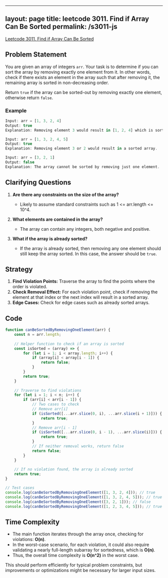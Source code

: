 
---
layout: page
title: leetcode 3011. Find if Array Can Be Sorted
permalink: /s3011-js
---
[Leetcode 3011. Find if Array Can Be Sorted](https://algoadvance.github.io/algoadvance/l3011)
## Problem Statement

You are given an array of integers `arr`. Your task is to determine if you can sort the array by removing exactly one element from it. In other words, check if there exists an element in the array such that after removing it, the remaining array is sorted in non-decreasing order.

Return `true` if the array can be sorted-out by removing exactly one element, otherwise return `false`.

### Example
```javascript
Input: arr = [1, 3, 2, 4]
Output: true
Explanation: Removing element 3 would result in [1, 2, 4] which is sorted.

Input: arr = [1, 3, 2, 4, 5]
Output: true
Explanation: Removing element 3 or 2 would result in a sorted array.

Input: arr = [3, 2, 1]
Output: false
Explanation: The array cannot be sorted by removing just one element.
```
## Clarifying Questions

1. **Are there any constraints on the size of the array?**
   - Likely to assume standard constraints such as 1 <= arr.length <= 10^4.
   
2. **What elements are contained in the array?**
   - The array can contain any integers, both negative and positive.

3. **What if the array is already sorted?**
   - If the array is already sorted, then removing any one element should still keep the array sorted. In this case, the answer should be `true`.

## Strategy

1. **Find Violation Points:** Traverse the array to find the points where the order is violated.
2. **Check Removal Effect:** For each violation point, check if removing the element at that index or the next index will result in a sorted array.
3. **Edge Cases:** Check for edge cases such as already sorted arrays.

## Code

```javascript
function canBeSortedByRemovingOneElement(arr) {
    const n = arr.length;
    
    // Helper function to check if an array is sorted
    const isSorted = (array) => {
        for (let i = 1; i < array.length; i++) {
            if (array[i] < array[i - 1]) {
                return false;
            }
        }
        return true;
    }
    
    // Traverse to find violations
    for (let i = 1; i < n; i++) {
        if (arr[i] < arr[i - 1]) {
            // Two cases to check
            // Remove arr[i]
            if (isSorted([...arr.slice(0, i), ...arr.slice(i + 1)])) {
                return true;
            }
            // Remove arr[i - 1]
            if (isSorted([...arr.slice(0, i - 1), ...arr.slice(i)])) {
                return true;
            }
            // If neither removal works, return false
            return false;
        }
    }
    
    // If no violation found, the array is already sorted
    return true;
}

// Test cases
console.log(canBeSortedByRemovingOneElement([1, 3, 2, 4])); // true
console.log(canBeSortedByRemovingOneElement([1, 3, 2, 4, 5])); // true
console.log(canBeSortedByRemovingOneElement([3, 2, 1])); // false
console.log(canBeSortedByRemovingOneElement([1, 2, 3, 4, 5])); // true
```

## Time Complexity

- The main function iterates through the array once, checking for violations: **O(n)**.
- In the worst-case scenario, for each violation, it could also require validating a nearly full-length subarray for sortedness, which is **O(n)**.
- Thus, the overall time complexity is **O(n^2)** in the worst case.

This should perform efficiently for typical problem constraints, but improvements or optimizations might be necessary for larger input sizes.